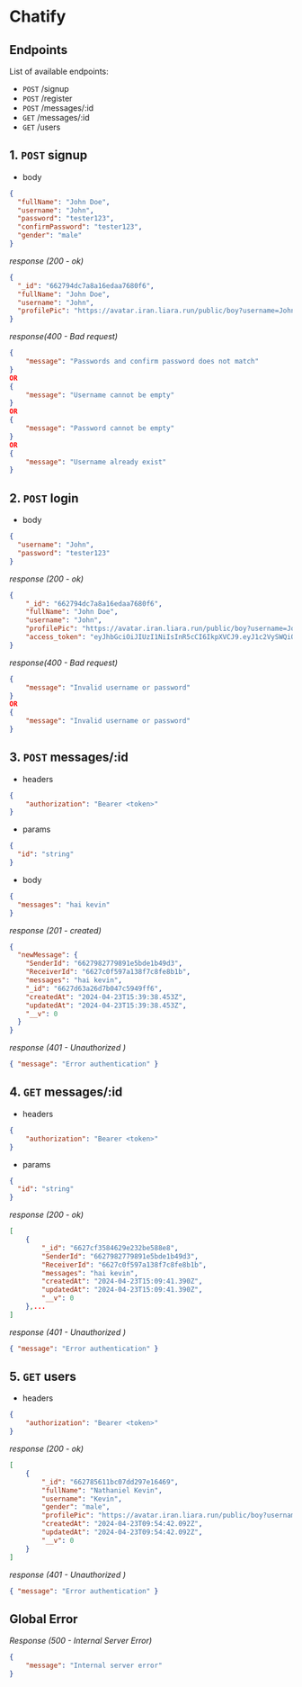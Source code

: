 # Chatify

## Endpoints

List of available endpoints:

- `POST` /signup
- `POST` /register
- `POST` /messages/:id
- `GET` /messages/:id
- `GET` /users

## 1. `POST` signup

- body

```json
{
  "fullName": "John Doe",
  "username": "John",
  "password": "tester123",
  "confirmPassword": "tester123",
  "gender": "male"
}
```

_response (200 - ok)_

```json
{
  "_id": "662794dc7a8a16edaa7680f6",
  "fullName": "John Doe",
  "username": "John",
  "profilePic": "https://avatar.iran.liara.run/public/boy?username=John"
}
```

_response(400 - Bad request)_

```json
{
    "message": "Passwords and confirm password does not match"
}
OR
{
    "message": "Username cannot be empty"
}
OR
{
    "message": "Password cannot be empty"
}
OR
{
    "message": "Username already exist"
}
```

## 2. `POST` login

- body

```json
{
  "username": "John",
  "password": "tester123"
}
```

_response (200 - ok)_

```json
{
    "_id": "662794dc7a8a16edaa7680f6",
    "fullName": "John Doe",
    "username": "John",
    "profilePic": "https://avatar.iran.liara.run/public/boy?username=John",
    "access_token": "eyJhbGciOiJIUzI1NiIsInR5cCI6IkpXVCJ9.eyJ1c2VySWQiOiI2NjI3OTRkYzdhOGExNmVkYWE3NjgwZjYiLCJpYXQiOjE3MTM5MzUzMTUsImV4cCI6MTcxNTIzMTMxNX0.dYYHJ7u7y05GFSma3HxUZJlWi1S-qgIYgVIrE4iBcxo"
}
```

_response(400 - Bad request)_

```json
{
    "message": "Invalid username or password"
}
OR
{
    "message": "Invalid username or password"
}
```

## 3. `POST` messages/:id
- headers
```json
{
    "authorization": "Bearer <token>"
}
```

- params

```json
{
  "id": "string"
}
```

- body

```json
{
  "messages": "hai kevin"
}
```

_response (201 - created)_

```json
{
  "newMessage": {
    "SenderId": "6627982779891e5bde1b49d3",
    "ReceiverId": "6627c0f597a138f7c8fe8b1b",
    "messages": "hai kevin",
    "_id": "6627d63a26d7b047c5949ff6",
    "createdAt": "2024-04-23T15:39:38.453Z",
    "updatedAt": "2024-04-23T15:39:38.453Z",
    "__v": 0
  }
}
```
_response (401 - Unauthorized )_

```json
{ "message": "Error authentication" }
```

## 4. `GET` messages/:id
- headers
```json
{
    "authorization": "Bearer <token>"
}
```

- params

```json
{
  "id": "string"
}
```

_response (200 - ok)_

```json
[
    {
        "_id": "6627cf3584629e232be588e8",
        "SenderId": "6627982779891e5bde1b49d3",
        "ReceiverId": "6627c0f597a138f7c8fe8b1b",
        "messages": "hai kevin",
        "createdAt": "2024-04-23T15:09:41.390Z",
        "updatedAt": "2024-04-23T15:09:41.390Z",
        "__v": 0
    },...
]
```
_response (401 - Unauthorized )_

```json
{ "message": "Error authentication" }
```
## 5. `GET` users

- headers
```json
{
    "authorization": "Bearer <token>"
}
```
_response (200 - ok)_

```json
[
    {
        "_id": "662785611bc07dd297e16469",
        "fullName": "Nathaniel Kevin",
        "username": "Kevin",
        "gender": "male",
        "profilePic": "https://avatar.iran.liara.run/public/boy?username=Kevin",
        "createdAt": "2024-04-23T09:54:42.092Z",
        "updatedAt": "2024-04-23T09:54:42.092Z",
        "__v": 0
    }
]
```
_response (401 - Unauthorized )_

```json
{ "message": "Error authentication" }
```

## Global Error

_Response (500 - Internal Server Error)_

```JSON
{
    "message": "Internal server error"
}
```